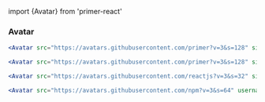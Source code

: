 import {Avatar} from 'primer-react'


### Avatar
```.jsx
<Avatar src="https://avatars.githubusercontent.com/primer?v=3&s=128" size={128} username="primer" />
```
```.jsx
<Avatar src="https://avatars.githubusercontent.com/primer?v=3&s=128" size={128} username="primer" />
```

```.jsx
<Avatar src="https://avatars.githubusercontent.com/reactjs?v=3&s=32" size={32} username="reactjs" />
```

```.jsx
<Avatar src="https://avatars.githubusercontent.com/npm?v=3&s=64" username="npm" />
```

